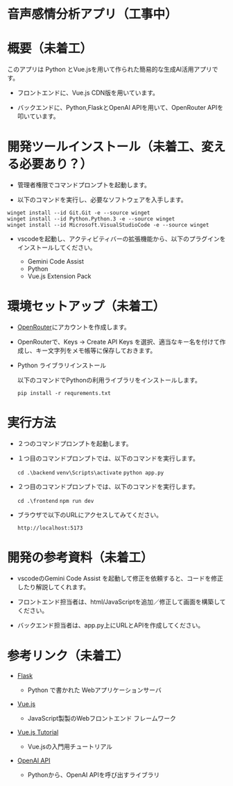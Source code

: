 # 音声感情分析アプリ（工事中）

# 概要（未着工）

このアプリは Python とVue.jsを用いて作られた簡易的な生成AI活用アプリです。

- フロントエンドに、Vue.js CDN版を用いています。

- バックエンドに、Python,FlaskとOpenAI APIを用いて、OpenRouter APIを叩いています。

# 開発ツールインストール（未着工、変える必要あり？）

- 管理者権限でコマンドプロンプトを起動します。

- 以下のコマンドを実行し、必要なソフトウェアを入手します。

```
winget install --id Git.Git -e --source winget
winget install --id Python.Python.3 -e --source winget
winget install --id Microsoft.VisualStudioCode -e --source winget
```

- vscodeを起動し、アクティビティバーの拡張機能から、以下のプラグインをインストールしてください。

  - Gemini Code Assist
  - Python
  - Vue.js Extension Pack

# 環境セットアップ（未着工）

- [OpenRouter](https://openrouter.ai/)にアカウントを作成します。

- OpenRouterで、Keys → Create API Keys を選択、適当なキー名を付けて作成し、キー文字列をメモ帳等に保存しておきます。

- Python ライブラリインストール

  以下のコマンドでPythonの利用ライブラリをインストールします。

  ``` pip install -r requrements.txt ```

# 実行方法

- ２つのコマンドプロンプトを起動します。

- １つ目のコマンドプロンプトでは、以下のコマンドを実行します。

  ``` cd .\backend ```
  ``` venv\Scripts\activate ```
  ``` python app.py ```

- ２つ目のコマンドプロンプトでは、以下のコマンドを実行します。

  ``` cd .\frontend ```
  ``` npm run dev ```

- ブラウザで以下のURLにアクセスしてみてください。

  ``` http://localhost:5173 ```

# 開発の参考資料（未着工）

- vscodeのGemini Code Assist を起動して修正を依頼すると、コードを修正したり解説してくれます。

- フロントエンド担当者は、html/JavaScriptを追加／修正して画面を構築してください。

- バックエンド担当者は、app.py上にURLとAPIを作成してください。

# 参考リンク（未着工）

- [Flask](https://flask.palletsprojects.com/en/stable/)

  - Python で書かれた Webアプリケーションサーバ

- [Vue.js](https://vuejs.org/)

  - JavaScript製製のWebフロントエンド フレームワーク

- [Vue.js Tutorial](https://ja.vuejs.org/tutorial/)

  - Vue.jsの入門用チュートリアル
  
- [OpenAI API](https://github.com/openai/openai-python)

  - Pythonから、OpenAI APIを呼び出すライブラリ

